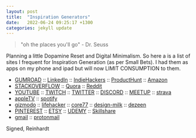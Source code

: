 ```yaml
---
layout: post
title:  "Inspiration Generators"
date:   2022-06-24 09:25:17 +1300
categories: jekyll update
---
```


> "oh the places you'll go" - Dr. Seuss 

Planning a little Dopamine Reset and Digital Minimalism.
So here a is a list of sites I frequent for Inspiration Generation (as per Small Bets).
I had them as apps on my phone and ipad but will now LIMIT CONSUMPTION to them.

* [GUMROAD](https://discover.gumroad.com/)
:: [LinkedIn](https://www.linkedin.com/)
:: [IndieHackers](https://www.indiehackers.com/explore)
:: [ProductHunt](https://www.producthunt.com/)
:: [Amazon](https://www.amazon.com/)
* [STACKOVERFLOW](https://stackoverflow.com/)
:: [Quora](https://www.quora.com/)
:: [Reddit](https://www.reddit.com/)
* [YOUTUBE](https://www.youtube.com/)
:: [TWITCH](https://www.twitch.tv/)
:: [TWITTER](https://twitter.com/home)
:: [DISCORD](https://discord.com/channels/895208427352100876/977283357169827930)
:: [MEETUP](https://www.meetup.com/home/?suggested=true&source=EVENTS)
:: [strava](https://www.strava.com/dashboard)
* [appleTV](https://www.apple.com/tv-home/)
:: [spotify](https://open.spotify.com/playlist/37i9dQZF1DX4sWSpwq3LiO)
* [gizmodo](https://gizmodo.com/)
:: [lifehacker](https://lifehacker.com/)
:: [core77](https://core77.com/)
:: [design-milk](https://design-milk.com/)
:: [dezeen](https://dezeen.com/)
* [PINTEREST](https://www.pinterest.nz/)
:: [ETSY](https://www.etsy.com/)
:: [UDEMY](https://www.udemy.com/)
:: [Skillshare](https://www.skillshare.com/)
* [gmail](https://mail.google.com/)
:: [protonmail](https://mail.proton.me/)



Signed,
Reinhardt




